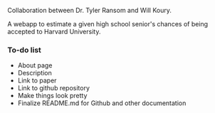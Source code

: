 Collaboration between Dr. Tyler Ransom and Will Koury.

A webapp to estimate a given high school senior's chances of being accepted to Harvard University.

### To-do list
* About page
* Description
* Link to paper
* Link to github repository
* Make things look pretty
* Finalize README.md for Github and other documentation